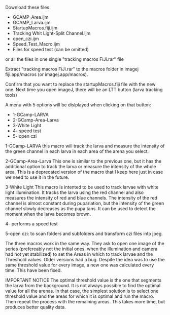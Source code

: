 Download these files 

- GCAMP_Area.ijm
- GCAMP_Larva.ijm
- StartupMacros.fiji.ijm
- Tracking Whit Light-Split Channel.ijm
- open_czi.ijm
- Speed_Test_Macro.ijm
- Files for speed test (can be omitted)

or all the files in one single "tracking macros FiJi.rar" file

Extract "tracking macros FiJi.rar" to the macros folder in imagej fiji.app/macros (or imagej.app/macros).

Confirm that you want to replace the startupMacros.fiji file with the new one. Next time you open imageJ, there will be an LTT button (larva tracking tools)

A menu with 5 options will be dislplayed when clicking on that button:

- 1-GCamp-LARVA 
- 2-GCamp-Area-Larva 
- 3-White Light 
- 4- speed test 
- 5- open czi


1-GCamp-LARVA this macro will track the larva and measure the intensity of the green channel in each larva in each area of the arena you select.

2-GCamp-Area-Larva This one is similar to the previous one, but it has the additional option to track the larva or measure the intensity of the whole area. This is a deprecated version of the macro that I keep here just in case we need to use it in the future.

3-White Light This macro is intented to be used to track larvae with white light illumination. It tracks the larva using the red channel and also measures the intensity of red and blue channels. The intensity of the red channel is almost constant during pupariation, but the intensity of the green channel slowly decreases as the pupa tans. It can be used to detect the moment when the larva becomes brown.

4- performs a speed test

5-open czi: to scan folders and subfolders and transform czi files into jpeg.

The three macros work in the same way. They ask to open one image of the series (prefereably not the initial ones, when the illumination and camera had not yet stabilized) to set the Areas in which to track larvae and the Threshold values. Older versions had a bug. Despite the idea was to use the same threshold value for every image, a new one was calculated every time. This have been fixed.

IMPORTANT NOTICE The optimal threshold value is the one that segments the larva from the background. It is not always possible to find the optimal value for all the arenas. In that case, the simplest solution is to select one threshold value and the areas for which it is optimal and run the macro. Then repeat the process with the remaining areas. This takes more time, but produces better quality data.
